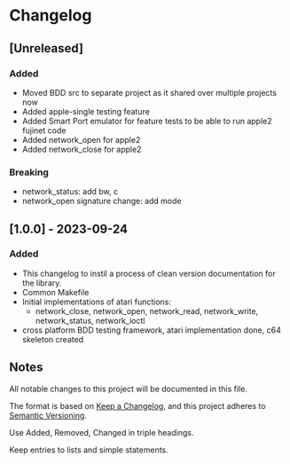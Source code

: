 # Changelog

## [Unreleased]

### Added

- Moved BDD src to separate project as it shared over multiple projects now
- Added apple-single testing feature
- Added Smart Port emulator for feature tests to be able to run apple2 fujinet code
- Added network_open for apple2
- Added network_close for apple2

### Breaking

- network_status: add bw, c
- network_open signature change: add mode

## [1.0.0] - 2023-09-24

### Added

- This changelog to instil a process of clean version documentation for the library.
- Common Makefile
- Initial implementations of atari functions:
  - network_close, network_open, network_read, network_write, network_status, network_ioctl
- cross platform BDD testing framework, atari implementation done, c64 skeleton created

## Notes

All notable changes to this project will be documented in this file.

The format is based on [Keep a Changelog](https://keepachangelog.com/en/1.0.0/),
and this project adheres to [Semantic Versioning](https://semver.org/spec/v2.0.0.html).

Use Added, Removed, Changed in triple headings.

Keep entries to lists and simple statements.
